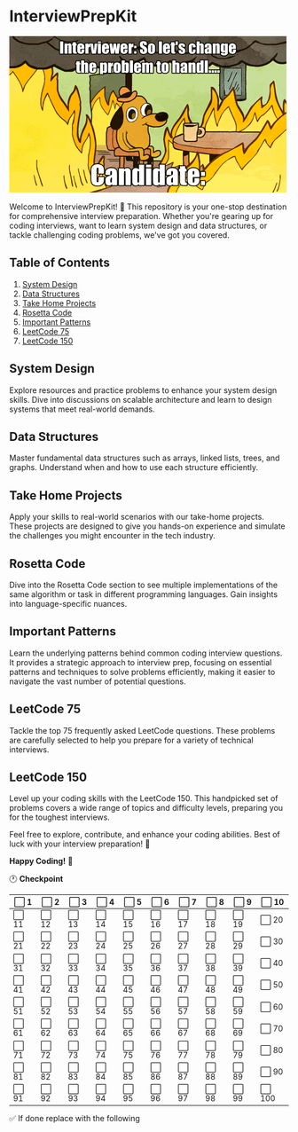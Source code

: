 # InterviewPrepKit

![Alt text](image.gif)

Welcome to InterviewPrepKit! 🚀 This repository is your one-stop destination for comprehensive interview preparation. Whether you're gearing up for coding interviews, want to learn system design and data structures, or tackle challenging coding problems, we've got you covered.

## Table of Contents
1. [System Design](#system-design)
2. [Data Structures](#data-structures)
3. [Take Home Projects](#take-home-projects)
4. [Rosetta Code](#rosetta-code)
5. [Important Patterns](#important-patterns)
6. [LeetCode 75](#leetcode-75)
7. [LeetCode 150](#leetcode-150)

## System Design
Explore resources and practice problems to enhance your system design skills. Dive into discussions on scalable architecture and learn to design systems that meet real-world demands.

## Data Structures
Master fundamental data structures such as arrays, linked lists, trees, and graphs. Understand when and how to use each structure efficiently.

## Take Home Projects
Apply your skills to real-world scenarios with our take-home projects. These projects are designed to give you hands-on experience and simulate the challenges you might encounter in the tech industry.

## Rosetta Code
Dive into the Rosetta Code section to see multiple implementations of the same algorithm or task in different programming languages. Gain insights into language-specific nuances.

## Important Patterns
Learn the underlying patterns behind common coding interview questions. It provides a strategic approach to interview prep, focusing on essential patterns and techniques to solve problems efficiently, making it easier to navigate the vast number of potential questions.

## LeetCode 75
Tackle the top 75 frequently asked LeetCode questions. These problems are carefully selected to help you prepare for a variety of technical interviews.

## LeetCode 150
Level up your coding skills with the LeetCode 150. This handpicked set of problems covers a wide range of topics and difficulty levels, preparing you for the toughest interviews.

Feel free to explore, contribute, and enhance your coding abilities. Best of luck with your interview preparation! 🚀

**Happy Coding!** 🎉

:clock1: <b> Checkpoint </b>

| ⬜️ 1 | ⬜️ 2 | ⬜️ 3 | ⬜️ 4 | ⬜️ 5 | ⬜️ 6 | ⬜️ 7 | ⬜️ 8 | ⬜️ 9 | ⬜️ 10 |
|---|---|---|---|---|---|---|---|---|---|
| ⬜️ 11 | ⬜️ 12 | ⬜️ 13 | ⬜️ 14 | ⬜️ 15 | ⬜️ 16 | ⬜️ 17 | ⬜️ 18 | ⬜️ 19 | ⬜️ 20 |
| ⬜️ 21 | ⬜️ 22 | ⬜️ 23 | ⬜️ 24 | ⬜️ 25 | ⬜️ 26 | ⬜️ 27 | ⬜️ 28 | ⬜️ 29 | ⬜️ 30 |
| ⬜️ 31 | ⬜️ 32 | ⬜️ 33 | ⬜️ 34 | ⬜️ 35 | ⬜️ 36 | ⬜️ 37 | ⬜️ 38 | ⬜️ 39 | ⬜️ 40 |
| ⬜️ 41 | ⬜️ 42 | ⬜️ 43 | ⬜️ 44 | ⬜️ 45 | ⬜️ 46 | ⬜️ 47 | ⬜️ 48 | ⬜️ 49 | ⬜️ 50 |
| ⬜️ 51 | ⬜️ 52 | ⬜️ 53 | ⬜️ 54 | ⬜️ 55 | ⬜️ 56 | ⬜️ 57 | ⬜️ 58 | ⬜️ 59 | ⬜️ 60 |
| ⬜️ 61 | ⬜️ 62 | ⬜️ 63 | ⬜️ 64 | ⬜️ 65 | ⬜️ 66 | ⬜️ 67 | ⬜️ 68 | ⬜️ 69 | ⬜️ 70 |
| ⬜️ 71 | ⬜️ 72 | ⬜️ 73 | ⬜️ 74 | ⬜️ 75 | ⬜️ 76 | ⬜️ 77 | ⬜️ 78 | ⬜️ 79 | ⬜️ 80 |
| ⬜️ 81 | ⬜️ 82 | ⬜️ 83 | ⬜️ 84 | ⬜️ 85 | ⬜️ 86 | ⬜️ 87 | ⬜️ 88 | ⬜️ 89 | ⬜️ 90 |
| ⬜️ 91 | ⬜️ 92 | ⬜️ 93 | ⬜️ 94 | ⬜️ 95 | ⬜️ 96 | ⬜️ 97 | ⬜️ 98 | ⬜️ 99 | ⬜️ 100 |

✅ If done replace with the following 
